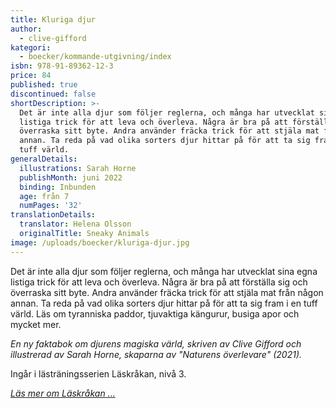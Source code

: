 ```yaml
---
title: Kluriga djur
author:
  - clive-gifford
kategori:
  - boecker/kommande-utgivning/index
isbn: 978-91-89362-12-3
price: 84
published: true
discontinued: false
shortDescription: >-
  Det är inte alla djur som följer reglerna, och många har utvecklat sina egna
  listiga trick för att leva och överleva. Några är bra på att förställa sig och
  överraska sitt byte. Andra använder fräcka trick för att stjäla mat från någon
  annan. Ta reda på vad olika sorters djur hittar på för att ta sig fram i en
  tuff värld.
generalDetails:
  illustrations: Sarah Horne
  publishMonth: juni 2022
  binding: Inbunden
  age: från 7
  numPages: '32'
translationDetails:
  translator: Helena Olsson
  originalTitle: Sneaky Animals
image: /uploads/boecker/kluriga-djur.jpg
---
```

Det är inte alla djur som följer reglerna, och många har utvecklat sina egna listiga trick för att leva och överleva. Några är bra på att förställa sig och överraska sitt byte. Andra använder fräcka trick för att stjäla mat från någon annan. Ta reda på vad olika sorters djur hittar på för att ta sig fram i en tuff värld. Läs om tyranniska paddor, tjuvaktiga kängurur, busiga apor och mycket mer.

_En ny faktabok om djurens magiska värld, skriven av Clive Gifford och illustrerad av Sarah Horne, skaparna av "Naturens överlevare" (2021)._

Ingår i lästräningsserien Läskråkan, nivå 3.

_[Läs mer om Läskråkan ...](/information/bokserier/boerja-laesa)_
